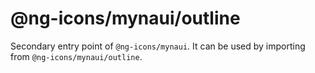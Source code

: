 # @ng-icons/mynaui/outline

Secondary entry point of `@ng-icons/mynaui`. It can be used by importing from `@ng-icons/mynaui/outline`.
